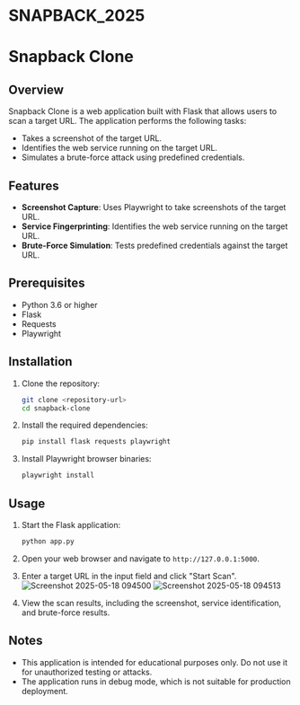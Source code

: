 # SNAPBACK_2025
# Snapback Clone

## Overview
Snapback Clone is a web application built with Flask that allows users to scan a target URL. The application performs the following tasks:
- Takes a screenshot of the target URL.
- Identifies the web service running on the target URL.
- Simulates a brute-force attack using predefined credentials.

## Features
- **Screenshot Capture**: Uses Playwright to take screenshots of the target URL.
- **Service Fingerprinting**: Identifies the web service running on the target URL.
- **Brute-Force Simulation**: Tests predefined credentials against the target URL.

## Prerequisites
- Python 3.6 or higher
- Flask
- Requests
- Playwright

## Installation
1. Clone the repository:
   ```bash
   git clone <repository-url>
   cd snapback-clone
   ```

2. Install the required dependencies:
   ```bash
   pip install flask requests playwright
   ```

3. Install Playwright browser binaries:
   ```bash
   playwright install
   ```

## Usage
1. Start the Flask application:
   ```bash
   python app.py
   ```

2. Open your web browser and navigate to `http://127.0.0.1:5000`.

3. Enter a target URL in the input field and click "Start Scan".
![Screenshot 2025-05-18 094500](https://github.com/user-attachments/assets/368e7cd3-8e47-44f2-8639-2a3a528085c5)
![Screenshot 2025-05-18 094513](https://github.com/user-attachments/assets/58334032-2156-424a-bc7f-4a4ed47cf722)

4. View the scan results, including the screenshot, service identification, and brute-force results.

## Notes
- This application is intended for educational purposes only. Do not use it for unauthorized testing or attacks.
- The application runs in debug mode, which is not suitable for production deployment.

